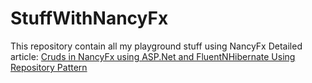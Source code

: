 StuffWithNancyFx
================

This repository contain all my playground stuff using NancyFx
Detailed article: [Cruds in NancyFx using ASP.Net and FluentNHibernate Using Repository Pattern](http://social.technet.microsoft.com/wiki/contents/articles/33393.cruds-in-nancyfx-using-asp-net-and-fluentnhibernate-using-repository-pattern.aspx)
